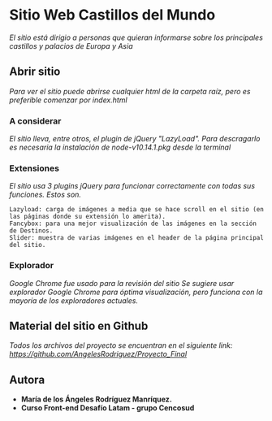 # Sitio Web Castillos del Mundo

_El sitio está dirigio a personas que quieran informarse sobre los principales castillos y palacios de Europa y Asia_

## Abrir sitio

_Para ver el sitio puede abrirse cualquier html de la carpeta raíz, pero es preferible comenzar por index.html_


### A considerar

_El sitio lleva, entre otros, el plugin de jQuery "LazyLoad". Para descragarlo es necesaria la instalación de node-v10.14.1.pkg desde la terminal_


### Extensiones

_El sitio usa 3 plugins jQuery para funcionar correctamente con todas sus funciones. Estos son._


```
Lazyload: carga de imágenes a media que se hace scroll en el sitio (en las páginas donde su extensión lo amerita).
Fancybox: para una mejor visualización de las imágenes en la sección de Destinos.
Slider: muestra de varias imágenes en el header de la página principal del sitio.
```


### Explorador

_Google Chrome fue usado para la revisión del sitio_
_Se sugiere usar explorador Google Chrome para óptima visualización, pero funciona con la mayoría de los exploradores actuales._


## Material del sitio en Github

_Todos los archivos del proyecto se encuentran en el siguiente link: https://github.com/AngelesRodriguez/Proyecto_Final_


## Autora

* **María de los Ángeles Rodríguez Manríquez.**
* **Curso Front-end Desafío Latam - grupo Cencosud**



